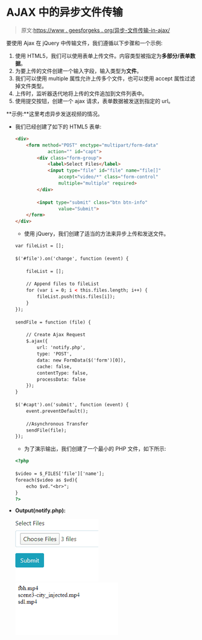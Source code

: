 # AJAX 中的异步文件传输

> 原文:[https://www . geesforgeks . org/异步-文件传输-in-ajax/](https://www.geeksforgeeks.org/asynchronous-file-transfer-in-ajax/)

要使用 Ajax 在 jQuery 中传输文件，我们遵循以下步骤和一个示例:

1.  使用 HTML5，我们可以使用表单上传文件。内容类型被指定为**多部分/表单数据**。
2.  为要上传的文件创建一个输入字段，输入类型为**文件**。
3.  我们可以使用 multiple 属性允许上传多个文件，也可以使用 accept 属性过滤掉文件类型。
4.  上传时，监听器迭代地将上传的文件追加到文件列表中。
5.  使用提交按钮，创建一个 ajax 请求，表单数据被发送到指定的 url。

**示例:**这里考虑异步发送视频的情况。

*   我们已经创建了如下的 HTML5 表单:

    ```html
    <div>
        <form method="POST" enctype="multipart/form-data"
                action="" id="capt">
            <div class="form-group">
                <label>Select Files</label>
                <input type="file" id="file" name="file[]"
                    accept="video/*" class="form-control"
                    multiple="multiple" required>
            </div>

            <input type="submit" class="btn btn-info"
                    value="Submit">
        </form>
    </div>
    ```

    *   使用 jQuery，我们创建了适当的方法来异步上传和发送文件。

    ```html
    var fileList = [];

    $('#file').on('change', function (event) {

        fileList = [];

        // Append files to fileList
        for (var i = 0; i < this.files.length; i++) {
            fileList.push(this.files[i]);
        }
    });

    sendFile = function (file) {

        // Create Ajax Request
        $.ajax({
            url: 'notify.php',
            type: 'POST',
            data: new FormData($('form')[0]),
            cache: false,
            contentType: false,
            processData: false
        });
    }

    $('#capt').on('submit', function (event) {
        event.preventDefault();

        //Asynchronous Transfer
        sendFile(file);
    });
    ```

    *   为了演示输出，我们创建了一个最小的 PHP 文件，如下所示:

    ```html
    <?php

    $video = $_FILES['file']['name'];
    foreach($video as $vd){
        echo $vd."<br>";
    }
    ?>
    ```

*   **Output(notify.php):**

    ![](img/f45656e862360680adce800750fc1273.png)
    ![](img/b8873d908fa3d2d75f136ae1607c7b38.png)